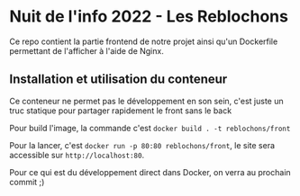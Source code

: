# Nuit de l'info 2022 - Les Reblochons

Ce repo contient la partie frontend de notre projet 
ainsi qu'un Dockerfile permettant de l'afficher à l'aide de Nginx.

## Installation et utilisation du conteneur

Ce conteneur ne permet pas le développement en son sein, c'est juste un truc statique 
pour partager rapidement le front sans le back

Pour build l'image, la commande c'est `docker build . -t reblochons/front`

Pour la lancer, c'est `docker run -p 80:80 reblochons/front`,
le site sera accessible sur `http://localhost:80`.

Pour ce qui est du développement direct dans Docker, on verra au prochain commit ;)
